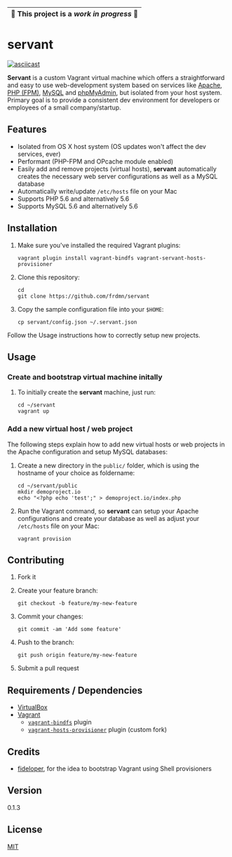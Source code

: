 | :construction: This project is a *work in progress* :construction: |
|---|

# servant

[![asciicast](https://asciinema.org/a/85841.png)](https://asciinema.org/a/85841)

**Servant** is a custom Vagrant virtual machine which offers a straightforward and easy to use web-development system based on services like [Apache](https://httpd.apache.org/), [PHP (FPM)](http://php-fpm.org/), [MySQL](https://www.mysql.com/) and [phpMyAdmin](https://www.phpmyadmin.net/), but isolated from your host system. Primary goal is to provide a consistent dev environment for developers or employees of a small company/startup. 

## Features

- Isolated from OS X host system (OS updates won't affect the dev services, ever)
- Performant (PHP-FPM and OPcache module enabled)
- Easily add and remove projects (virtual hosts), **servant** automatically creates the necessary web server configurations as well as a MySQL database
- Automatically write/update `/etc/hosts` file on your Mac
- Supports PHP 5.6 and alternatively 5.6 
- Supports MySQL 5.6 and alternatively 5.6 

## Installation

1. Make sure you've installed the required Vagrant plugins:

    ```shell
    vagrant plugin install vagrant-bindfs vagrant-servant-hosts-provisioner
    ```

2. Clone this repository:

    ```shell
    cd
    git clone https://github.com/frdmn/servant
    ```

3. Copy the sample configuration file into your `$HOME`:

    ```shell
    cp servant/config.json ~/.servant.json
    ```

Follow the Usage instructions how to correctly setup new projects.
    
## Usage

### Create and bootstrap virtual machine initally

1. To initially create the **servant** machine, just run:

    ```shell
    cd ~/servant
    vagrant up
    ```

### Add a new virtual host / web project

The following steps explain how to add new virtual hosts or web projects in the Apache configuration and setup MySQL databases:

1. Create a new directory in the `public/` folder, which is using the hostname of your choice as foldername:

    ```shell
    cd ~/servant/public
    mkdir demoproject.io
    echo "<?php echo 'test';" > demoproject.io/index.php
    ```

2. Run the Vagrant command, so **servant** can setup your Apache configurations and create your database as well as adjust your `/etc/hosts` file on your Mac:

    ```shell
    vagrant provision
    ```

## Contributing

1. Fork it
2. Create your feature branch:

    ```shell
    git checkout -b feature/my-new-feature
    ```

3. Commit your changes:

    ```shell
    git commit -am 'Add some feature'
    ```

4. Push to the branch:

    ```shell
    git push origin feature/my-new-feature
    ```

5. Submit a pull request

## Requirements / Dependencies

* [VirtualBox](https://www.virtualbox.org/)
* [Vagrant](https://www.vagrantup.com/)
    - [`vagrant-bindfs`](https://github.com/gael-ian/vagrant-bindfs) plugin
    - [`vagrant-hosts-provisioner`](https://github.com/frdmn/vagrant-hosts-provisioner) plugin (custom fork)

## Credits

- [fideloper](https://github.com/fideloper), for the idea to bootstrap Vagrant using Shell provisioners

## Version

0.1.3

## License

[MIT](LICENSE)
